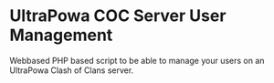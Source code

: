 # UltraPowa COC Server User Management


Webbased PHP based script to be able to manage your users on an UltraPowa Clash of Clans server.
